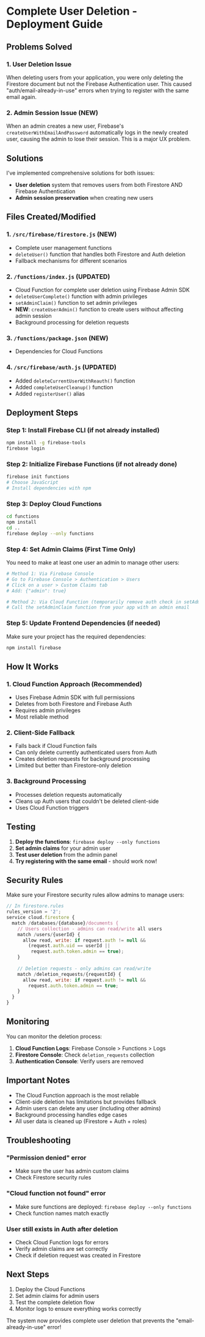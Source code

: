 # Complete User Deletion - Deployment Guide

## Problems Solved

### 1. User Deletion Issue
When deleting users from your application, you were only deleting the Firestore document but not the Firebase Authentication user. This caused "auth/email-already-in-use" errors when trying to register with the same email again.

### 2. Admin Session Issue (NEW)
When an admin creates a new user, Firebase's `createUserWithEmailAndPassword` automatically logs in the newly created user, causing the admin to lose their session. This is a major UX problem.

## Solutions
I've implemented comprehensive solutions for both issues:
- **User deletion** system that removes users from both Firestore AND Firebase Authentication
- **Admin session preservation** when creating new users

## Files Created/Modified

### 1. `/src/firebase/firestore.js` (NEW)
- Complete user management functions
- `deleteUser()` function that handles both Firestore and Auth deletion
- Fallback mechanisms for different scenarios

### 2. `/functions/index.js` (UPDATED) 
- Cloud Function for complete user deletion using Firebase Admin SDK
- `deleteUserComplete()` function with admin privileges
- `setAdminClaim()` function to set admin privileges
- **NEW**: `createUserAdmin()` function to create users without affecting admin session
- Background processing for deletion requests

### 3. `/functions/package.json` (NEW)
- Dependencies for Cloud Functions

### 4. `/src/firebase/auth.js` (UPDATED)
- Added `deleteCurrentUserWithReauth()` function
- Added `completeUserCleanup()` function
- Added `registerUser()` alias

## Deployment Steps

### Step 1: Install Firebase CLI (if not already installed)
```bash
npm install -g firebase-tools
firebase login
```

### Step 2: Initialize Firebase Functions (if not already done)
```bash
firebase init functions
# Choose JavaScript
# Install dependencies with npm
```

### Step 3: Deploy Cloud Functions
```bash
cd functions
npm install
cd ..
firebase deploy --only functions
```

### Step 4: Set Admin Claims (First Time Only)
You need to make at least one user an admin to manage other users:

```bash
# Method 1: Via Firebase Console
# Go to Firebase Console > Authentication > Users
# Click on a user > Custom Claims tab
# Add: {"admin": true}

# Method 2: Via Cloud Function (temporarily remove auth check in setAdminClaim function)
# Call the setAdminClaim function from your app with an admin email
```

### Step 5: Update Frontend Dependencies (if needed)
Make sure your project has the required dependencies:

```bash
npm install firebase
```

## How It Works

### 1. Cloud Function Approach (Recommended)
- Uses Firebase Admin SDK with full permissions
- Deletes from both Firestore and Firebase Auth
- Requires admin privileges
- Most reliable method

### 2. Client-Side Fallback
- Falls back if Cloud Function fails
- Can only delete currently authenticated users from Auth
- Creates deletion requests for background processing
- Limited but better than Firestore-only deletion

### 3. Background Processing
- Processes deletion requests automatically
- Cleans up Auth users that couldn't be deleted client-side
- Uses Cloud Function triggers

## Testing

1. **Deploy the functions**: `firebase deploy --only functions`
2. **Set admin claims** for your admin user
3. **Test user deletion** from the admin panel
4. **Try registering with the same email** - should work now!

## Security Rules

Make sure your Firestore security rules allow admins to manage users:

```javascript
// In firestore.rules
rules_version = '2';
service cloud.firestore {
  match /databases/{database}/documents {
    // Users collection - admins can read/write all users
    match /users/{userId} {
      allow read, write: if request.auth != null && 
        (request.auth.uid == userId || 
         request.auth.token.admin == true);
    }
    
    // Deletion requests - only admins can read/write
    match /deletion_requests/{requestId} {
      allow read, write: if request.auth != null && 
        request.auth.token.admin == true;
    }
  }
}
```

## Monitoring

You can monitor the deletion process:

1. **Cloud Function Logs**: Firebase Console > Functions > Logs
2. **Firestore Console**: Check `deletion_requests` collection
3. **Authentication Console**: Verify users are removed

## Important Notes

- The Cloud Function approach is the most reliable
- Client-side deletion has limitations but provides fallback
- Admin users can delete any user (including other admins)
- Background processing handles edge cases
- All user data is cleaned up (Firestore + Auth + roles)

## Troubleshooting

### "Permission denied" error
- Make sure the user has admin custom claims
- Check Firestore security rules

### "Cloud function not found" error
- Make sure functions are deployed: `firebase deploy --only functions`
- Check function names match exactly

### User still exists in Auth after deletion
- Check Cloud Function logs for errors
- Verify admin claims are set correctly
- Check if deletion request was created in Firestore

## Next Steps

1. Deploy the Cloud Functions
2. Set admin claims for admin users
3. Test the complete deletion flow
4. Monitor logs to ensure everything works correctly

The system now provides complete user deletion that prevents the "email-already-in-use" error!